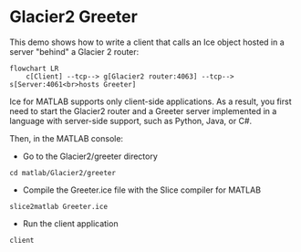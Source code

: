 # Glacier2 Greeter

This demo shows how to write a client that calls an Ice object hosted in a server "behind" a Glacier 2 router:

```mermaid
flowchart LR
    c[Client] --tcp--> g[Glacier2 router:4063] --tcp--> s[Server:4061<br>hosts Greeter]
```

Ice for MATLAB supports only client-side applications. As a result, you first need to start the Glacier2 router and a
Greeter server implemented in a language with server-side support, such as Python, Java, or C#.

Then, in the MATLAB console:

- Go to the Glacier2/greeter directory

```shell
cd matlab/Glacier2/greeter
```

- Compile the Greeter.ice file with the Slice compiler for MATLAB

```shell
slice2matlab Greeter.ice
```

- Run the client application

```shell
client
```
